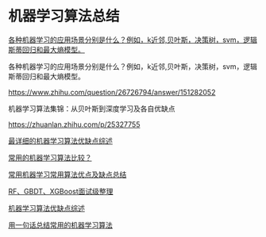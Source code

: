 # 机器学习算法总结




[各种机器学习的应用场景分别是什么？例如，k近邻,贝叶斯，决策树，svm，逻辑斯蒂回归和最大熵模型。](https://www.zhihu.com/question/26726794/answer/33958453)

各种机器学习的应用场景分别是什么？例如，k近邻,贝叶斯，决策树，svm，逻辑斯蒂回归和最大熵模型。

https://www.zhihu.com/question/26726794/answer/151282052



机器学习算法集锦：从贝叶斯到深度学习及各自优缺点

https://zhuanlan.zhihu.com/p/25327755



[最详细的机器学习算法优缺点综述](https://mp.weixin.qq.com/s?__biz=MzA4NzE1NzYyMw==&mid=2247497586&idx=2&sn=5c6dd39c1f0a86ba7c6d0ff77f25fbaa&chksm=903f096aa748807cf84164d1b2f305990cdd852c30c5b313a6e68d06c5d3828d58e13b3c83e1&mpshare=1&scene=1&srcid=0510yNikhsDGqKQIsLP7R2Wx#rd)



[常用的机器学习算法比较？](https://www.zhihu.com/question/27306416)



[常用机器学习常用算法优点及缺点总结](https://zhuanlan.zhihu.com/p/36928215)



[RF、GBDT、XGBoost面试级整理](https://mp.weixin.qq.com/s?__biz=MzA3MDg0MjgxNQ==&mid=2652392468&idx=1&sn=ba74a18ca224881beed829153832cf71&chksm=84da4cc4b3adc5d2b71ca4bae12d317bc5c1f1f62917553515c2ce5bba08631bb4846402788a&mpshare=1&scene=1&srcid=0322kvtbkBdvmHp5mXdT19jJ#rd)



[机器学习算法优缺点综述](https://zhuanlan.zhihu.com/p/37015599)



[用一句话总结常用的机器学习算法](https://mp.weixin.qq.com/s?__biz=MzU4MjQ3MDkwNA==&mid=2247484859&idx=1&sn=2c4db22fb538953a62a90983e3e1f99d&chksm=fdb6982ccac1113a82e92be325bb07a947d54090274654375f3b50e11e1abd809fb7358bde16&scene=0#rd)
